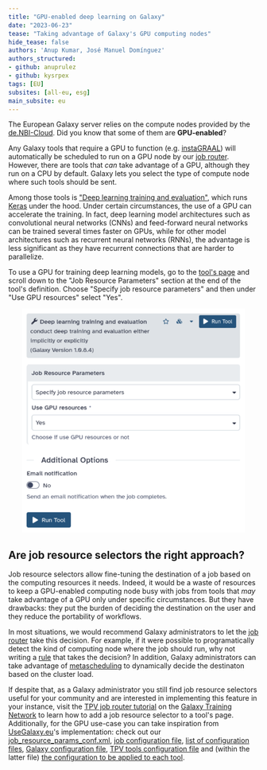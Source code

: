 ```yaml
---
title: "GPU-enabled deep learning on Galaxy"
date: "2023-06-23"
tease: "Taking advantage of Galaxy's GPU computing nodes"
hide_tease: false
authors: 'Anup Kumar, José Manuel Domínguez'
authors_structured:
- github: anuprulez
- github: kysrpex
tags: [EU]
subsites: [all-eu, esg]
main_subsite: eu
---
```


The European Galaxy server relies on the compute nodes provided by the [de.NBI-Cloud](https://www.denbi.de/cloud). Did you know that some of them are **GPU-enabled**?

Any Galaxy tools that require a GPU to function (e.g. [instaGRAAL](https://usegalaxy.eu/?tool_id=toolshed.g2.bx.psu.edu%2Frepos%2Fbgruening%2Finstagraal%2Finstagraal%2F0.1.6%2Bgalaxy0&version=0.1.6%20galaxy0)) will automatically be scheduled to run on a GPU node by our [job router](https://galaxyproject.org/news/2023-05-08-tpv-switch/). However, there are tools that _can_ take advantage of a GPU, although they run on a CPU by default. Galaxy lets you select the type of compute node where such tools should be sent.

Among those tools is ["Deep learning training and evaluation"](https://usegalaxy.eu/?tool_id=toolshed.g2.bx.psu.edu%2Frepos%2Fbgruening%2Fkeras_train_and_eval%2Fkeras_train_and_eval%2F1.0.8.4&version=1.0.8.4), which runs [Keras](https://keras.io/) under the hood. Under certain circumstances, the use of a GPU can accelerate the training. In fact, deep learning model architectures such as convolutional neural networks (CNNs) and feed-forward neural networks can be trained several times faster on GPUs, while for other model architectures such as recurrent neural networks (RNNs), the advantage is less significant as they have recurrent connections that are harder to parallelize.

To use a GPU for training deep learning models, go to the [tool's page](https://usegalaxy.eu/?tool_id=toolshed.g2.bx.psu.edu%2Frepos%2Fbgruening%2Fkeras_train_and_eval%2Fkeras_train_and_eval%2F1.0.8.4&version=1.0.8.4) and scroll down to the "Job Resource Parameters" section at the end of the tool's definition. Choose "Specify job resource parameters" and then under "Use GPU resources" select "Yes".

<div style="text-align: center;">

<img src="selector.png" height="450" />

</div>

## Are job resource selectors the right approach?

Job resource selectors allow fine-tuning the destination of a job based on the computing resources it needs. Indeed, it would be a waste of resources to keep a GPU-enabled computing node busy with jobs from tools that _may_ take advantage of a GPU only under specific circumstances. But they have drawbacks: they put the burden of deciding the destination on the user and they reduce the portability of workflows.

In most situations, we would recommend Galaxy administrators to let the [job router](https://galaxyproject.org/news/2023-05-08-tpv-switch/) take this decision. For example, if it were possible to programatically detect the kind of computing node where the job should run, why not writing a [rule](https://total-perspective-vortex.readthedocs.io/en/latest/topics/tpv_by_example.html#rules) that takes the decision? In addition, Galaxy administrators can take advantage of [metascheduling](https://total-perspective-vortex.readthedocs.io/en/latest/topics/tpv_by_example.html#metascheduling) to dynamically decide the destinaton based on the cluster load.

If despite that, as a Galaxy administrator you still find job resource selectors useful for your community and are interested in implementing this feature in your instance, visit the [TPV job router tutorial](https://training.galaxyproject.org/training-material/topics/admin/tutorials/job-destinations/tutorial.html#job-resource-selectors) on the [Galaxy Training Network](https://training.galaxyproject.org/) to learn how to add a job resource selector to a tool's page. Additionally, for the GPU use-case you can take inspiration from [UseGalaxy.eu](https://usegalaxy.eu/)'s implementation: check out our [job_resource_params_conf.xml](https://github.com/usegalaxy-eu/infrastructure-playbook/blob/06823c5fed9a4e589b02d46d3a224baa78596929/files/galaxy/config/job_resource_params_conf.xml#L3-L6), [job configuration file](https://github.com/usegalaxy-eu/infrastructure-playbook/blob/06823c5fed9a4e589b02d46d3a224baa78596929/templates/galaxy/config/job_conf.yml#L465-L474), [list of configuration files](https://github.com/usegalaxy-eu/infrastructure-playbook/blob/06823c5fed9a4e589b02d46d3a224baa78596929/group_vars/sn06.yml#L516-L517), [Galaxy configuration file](https://github.com/usegalaxy-eu/infrastructure-playbook/blob/06823c5fed9a4e589b02d46d3a224baa78596929/group_vars/gxconfig.yml#L2180-L2186), [TPV tools configuration file](https://github.com/usegalaxy-eu/infrastructure-playbook/blob/06823c5fed9a4e589b02d46d3a224baa78596929/files/galaxy/tpv/tools.yml#L4-L12) and (within the latter file) [the configuration to be applied to each tool](https://github.com/usegalaxy-eu/infrastructure-playbook/blob/06823c5fed9a4e589b02d46d3a224baa78596929/files/galaxy/tpv/tools.yml#L63-L64).
